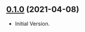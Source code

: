 ## [0.1.0](https://github.com/tyrcord/fastyle_pricing/releases/tag/0.1.0) (2021-04-08)

- Initial Version.
